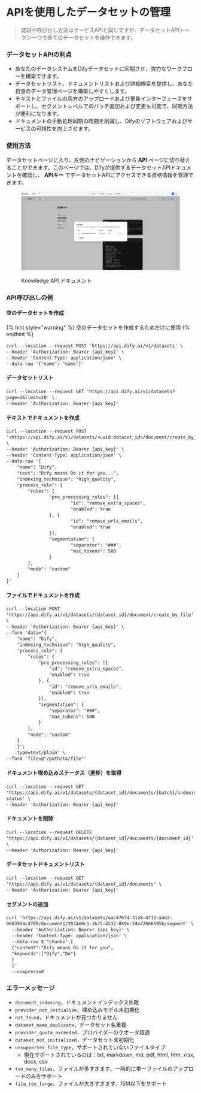 # APIを使用したデータセットの管理

> 認証や呼び出し方法はサービスAPIと同じですが、データセットAPIトークン一つで全てのデータセットを操作できます。

### データセットAPIの利点

* あなたのデータシステムをDifyデータセットに同期させ、強力なワークフローを構築できます。
* データセットリスト、ドキュメントリストおよび詳細検索を提供し、あなた自身のデータ管理ページを構築しやすくします。
* テキストとファイルの両方のアップロードおよび更新インターフェースをサポートし、セグメントレベルでのバッチ追加および変更も可能で、同期方法が便利になります。
* ドキュメントの手動処理同期の時間を削減し、Difyのソフトウェアおよびサービスの可視性を向上させます。

### 使用方法

データセットページに入り、左側のナビゲーションから **API** ページに切り替えることができます。このページでは、Difyが提供するデータセットAPIドキュメントを確認し、 **APIキー** でデータセットAPIにアクセスできる資格情報を管理できます。

<figure><img src="../../.gitbook/assets/dataset-api-token.png" alt=""><figcaption><p>Knowledge API ドキュメント</p></figcaption></figure>

### API呼び出しの例

#### **空のデータセットを作成**

{% hint style="warning" %}
空のデータセットを作成するためだけに使用
{% endhint %}

```
curl --location --request POST 'https://api.dify.ai/v1/datasets' \
--header 'Authorization: Bearer {api_key}' \
--header 'Content-Type: application/json' \
--data-raw '{"name": "name"}'

```

#### **データセットリスト**

```
curl --location --request GET 'https://api.dify.ai/v1/datasets?page=1&limit=20' \
--header 'Authorization: Bearer {api_key}'

```

#### **テキストでドキュメントを作成**

```
curl --location --request POST '<https://api.dify.ai/v1/datasets/<uuid:dataset_id>/document/create_by_text>' \
--header 'Authorization: Bearer {api_key}' \
--header 'Content-Type: application/json' \
--data-raw '{
    "name": "Dify",
    "text": "Dify means Do it for you...",
    "indexing_technique": "high_quality",
    "process_rule": {
        "rules": {
                "pre_processing_rules": [{
                        "id": "remove_extra_spaces",
                        "enabled": true
                }, {
                        "id": "remove_urls_emails",
                        "enabled": true
                }],
                "segmentation": {
                        "separator": "###",
                        "max_tokens": 500
                }
        },
        "mode": "custom"
    }
}'

```

#### **ファイルでドキュメントを作成**

```
curl --location POST 'https://api.dify.ai/v1/datasets/{dataset_id}/document/create_by_file' \
--header 'Authorization: Bearer {api_key}' \
--form 'data="{
	"name": "Dify",
	"indexing_technique": "high_quality",
	"process_rule": {
		"rules": {
			"pre_processing_rules": [{
				"id": "remove_extra_spaces",
				"enabled": true
			}, {
				"id": "remove_urls_emails",
				"enabled": true
			}],
			"segmentation": {
				"separator": "###",
				"max_tokens": 500
			}
		},
		"mode": "custom"
	}
    }";
    type=text/plain' \
--form 'file=@"/path/to/file"'

```

#### **ドキュメント埋め込みステータス（進捗）を取得**

```
curl --location --request GET 'https://api.dify.ai/v1/datasets/{dataset_id}/documents/{batch}/indexing-status' \
--header 'Authorization: Bearer {api_key}'
```

#### **ドキュメントを削除**

```
curl --location --request DELETE 'https://api.dify.ai/v1/datasets/{dataset_id}/documents/{document_id}' \
--header 'Authorization: Bearer {api_key}'
```

#### **データセットドキュメントリスト**

```
curl --location --request GET 'https://api.dify.ai/v1/datasets/{dataset_id}/documents' \
--header 'Authorization: Bearer {api_key}'

```

#### **セグメントの追加**

```
curl 'https://api.dify.ai/v1/datasets/aac47674-31a8-4f12-aab2-9603964c4789/documents/2034e0c1-1b75-4532-849e-24e72666595b/segment' \
  --header 'Authorization: Bearer {api_key}' \
  --header 'Content-Type: application/json' \
  --data-raw $'"chunks":[
  {"content":"Dify means Do it for you",
  "keywords":["Dify","Do"]
  }
  ]'
  --compressed

```

### エラーメッセージ

* `document_indexing`，ドキュメントインデックス失敗
* `provider_not_initialize`，埋め込みモデル未初期化
* `not_found`，ドキュメントが見つかりません
* `dataset_name_duplicate`，データセット名重複
* `provider_quota_exceeded`，プロバイダーのクオータ超過
* `dataset_not_initialized`，データセット未初期化
* `unsupported_file_type`，サポートされていないファイルタイプ
  * 現在サポートされているのは：txt, markdown, md, pdf, html, htm, xlsx, docx, csv
* `too_many_files`，ファイルが多すぎます、一時的に単一ファイルのアップロードのみをサポート
* `file_too_large`，ファイルが大きすぎます、15M以下をサポート